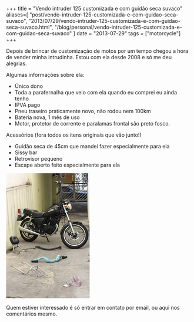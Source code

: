 +++
title = "Vendo intruder 125 customizada e com guidão seca suvaco"
aliases=[
  "post/vendo-intruder-125-customizada-e-com-guidao-seca-suvaco",
  "2013/07/29/vendo-intruder-125-customizada-e-com-guidao-seca-suvaco.html",
  "/blog/personal/vendo-intruder-125-customizada-e-com-guidao-seca-suvaco"
]
date = "2013-07-29"
tags = ["motorcycle"]
+++

Depois de brincar de customização de motos por um tempo chegou a hora
de vender minha intrudinha. Estou com ela desde 2008 e só me deu
alegrias.

Algumas informações sobre ela:

* Único dono
* Toda a parafernalha que veio com ela quando eu comprei eu ainda tenho
* IPVA pago
* Pneu traseiro praticamente novo, não rodou nem 100km
* Bateria nova, 1 mês de uso
* Motor, protetor de corrente e paralamas frontal são preto fosco.

Acessórios (fora todos os itens originais que vão junto!)

* Guidão seca de 45cm que mandei fazer especialmente para ela
* Sissy bar
* Retrovisor pequeno
* Escape aberto feito especialmente para ela

![Foto da minha intruder 2008 customizada](/images/posts/intruder.jpg "Intruder 2008 customizada")

Quem estiver interessado é só entrar em contato por email, ou aqui nos
comentários mesmo.




